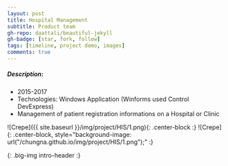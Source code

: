 ```yaml
---
layout: post
title: Hospital Management
subtitle: Product team
gh-repo: daattali/beautiful-jekyll
gh-badge: [star, fork, follow]
tags: [timeline, project demo, images]
comments: true
---
```

##### Description:
- 2015-2017
- Technologies: Windows Application (Winforms used Control DevExpress) 
- Management of patient registration informations on a Hospital or Clinic

![Crepe]({{ site.baseurl }}/img/project/HIS/1.png){: .center-block :}
![Crepe]{: .center-block, style="background-image: url("/chungna.github.io/img/project/HIS/1.png");" :}
<div style="background-image: url("/chungna.github.io/img/path.jpg");"></div> {: .big-img intro-header :}